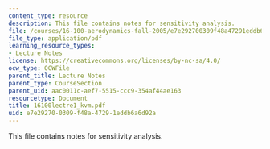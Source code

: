 ```yaml
---
content_type: resource
description: This file contains notes for sensitivity analysis.
file: /courses/16-100-aerodynamics-fall-2005/e7e292700309f48a47291eddb6a6d92a_16100lectre1_kvm.pdf
file_type: application/pdf
learning_resource_types:
- Lecture Notes
license: https://creativecommons.org/licenses/by-nc-sa/4.0/
ocw_type: OCWFile
parent_title: Lecture Notes
parent_type: CourseSection
parent_uid: aac0011c-aef7-5515-ccc9-354af44ae163
resourcetype: Document
title: 16100lectre1_kvm.pdf
uid: e7e29270-0309-f48a-4729-1eddb6a6d92a
---
```

This file contains notes for sensitivity analysis.